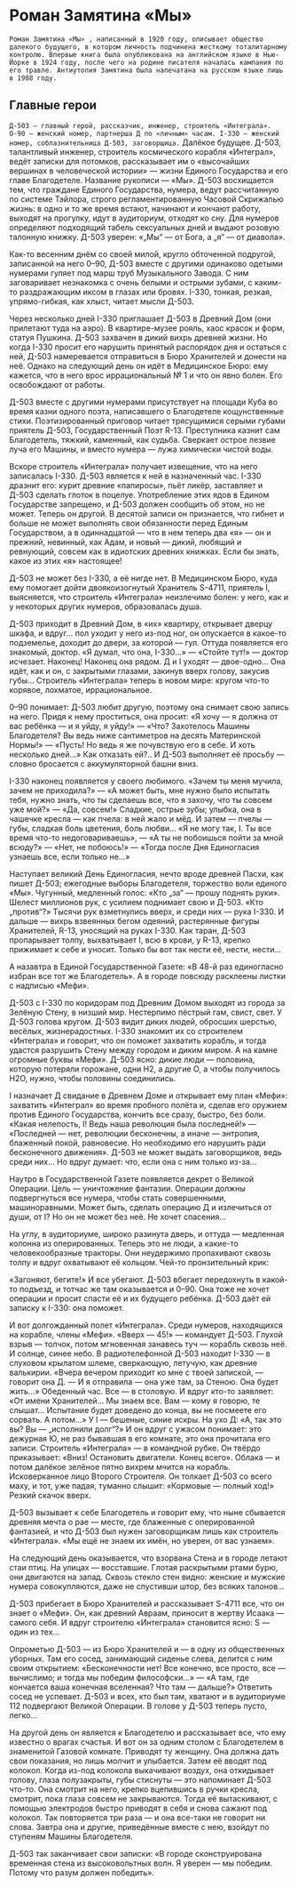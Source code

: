 # Роман Замятина «Мы»
`
Роман Замятина «Мы» , написанный в 1920 году, описывает общество далекого будущего, в котором личность подчинена жесткому тоталитарному контролю. Впервые книга была опубликована на английском языке в Нью-Йорке в 1924 году, после чего на родине писателя началась кампания по его травле. Антиутопия Замятина была напечатана на русском языке лишь в 1988 году.
`
## Главные герои
`
    Д-503 – главный герой, рассказчик, инженер, строитель «Интеграла».
    О-90 – женский номер, партнерша Д по «личным» часам.
    I-330 – женский номер, соблазнительница Д-503, заговорщица.
`
Далёкое будущее. Д-503, талантливый инженер, строитель космического корабля «Интеграл», ведёт записки для потомков, рассказывает им о «высочайших вершинах в человеческой истории» — жизни Единого Государства и его главе Благодетеле. Название рукописи — «Мы». Д-503 восхищается тем, что граждане Единого Государства, нумера, ведут рассчитанную по системе Тэйлора, строго регламентированную Часовой Скрижалью жизнь: в одно и то же время встают, начинают и кончают работу, выходят на прогулку, идут в аудиториум, отходят ко сну. Для нумеров определяют подходящий табель сексуальных дней и выдают розовую талонную книжку. Д-503 уверен: «„Мы“ — от Бога, а „я“ — от диавола».

Как-то весенним днём со своей милой, кругло обточенной подругой, записанной на него 0–90, Д-503 вместе с другими одинаково одетыми нумерами гуляет под марш труб Музыкального Завода. С ним заговаривает незнакомка с очень белыми и острыми зубами, с каким-то раздражающим иксом в глазах или бровях. I-330, тонкая, резкая, упрямо-гибкая, как хлыст, читает мысли Д-503.

Через несколько дней I-330 приглашает Д-503 в Древний Дом (они прилетают туда на аэро). В квартире-музее рояль, хаос красок и форм, статуя Пушкина. Д-503 захвачен в дикий вихрь древней жизни. Но когда I-330 просит его нарушить принятый распорядок дня и остаться с ней, Д-503 намеревается отправиться в Бюро Хранителей и донести на неё. Однако на следующий день он идёт в Медицинское Бюро: ему кажется, что в него врос иррациональный № 1 и что он явно болен. Его освобождают от работы.

Д-503 вместе с другими нумерами присутствует на площади Куба во время казни одного поэта, написавшего о Благодетеле кощунственные стихи. Поэтизированный приговор читает трясущимися серыми губами приятель Д-503, Государственный Поэт R-13. Преступника казнит сам Благодетель, тяжкий, каменный, как судьба. Сверкает острое лезвие луча его Машины, и вместо нумера — лужа химически чистой воды.

Вскоре строитель «Интеграла» получает извещение, что на него записалась I-330. Д-503 является к ней в назначенный час. I-330 дразнит его: курит древние «папиросы», пьёт ликёр, заставляет и Д-503 сделать глоток в поцелуе. Употребление этих ядов в Едином Государстве запрещено, и Д-503 должен сообщить об этом, но не может. Теперь он другой. В десятой записи он признается, что гибнет и больше не может выполнять свои обязанности перед Единым Государством, а в одиннадцатой — что в нем теперь два «я» — он и прежний, невинный, как Адам, и новый — дикий, любящий и ревнующий, совсем как в идиотских древних книжках. Если бы знать, какое из этих «я» настоящее!

Д-503 не может без I-330, а её нигде нет. В Медицинском Бюро, куда ему помогает дойти двоякоизогнутый Хранитель S-4711, приятель I, выясняется, что строитель «Интеграла» неизлечимо болен: у него, как и у некоторых других нумеров, образовалась душа.

Д-503 приходит в Древний Дом, в «их» квартиру, открывает дверцу шкафа, и вдруг... пол уходит у него из-под ног, он опускается в какое-то подземелье, доходит до двери, за которой — гул. Оттуда появляется его знакомый, доктор. «Я думал, что она, I-330...» — «Стойте тут!» — доктор исчезает. Наконец! Наконец она рядом. Д и I уходят — двое-одно... Она идёт, как и он, с закрытыми глазами, закинув вверх голову, закусив губы... Строитель «Интеграла» теперь в новом мире: кругом что-то корявое, лохматое, иррациональное.

0–90 понимает: Д-503 любит другую, поэтому она снимает свою запись на него. Придя к нему проститься, она просит: «Я хочу — я должна от вас ребёнка — и я уйду, я уйду!» — «Что? Захотелось Машины Благодетеля? Вы ведь ниже сантиметров на десять Материнской Нормы!» — «Пусть! Но ведь я же почувствую его в себе. И хоть несколько дней...» Как отказать ей?.. И Д-503 выполняет её просьбу — словно бросается с аккумуляторной башни вниз.

I-330 наконец появляется у своего любимого. «Зачем ты меня мучила, зачем не приходила?» — «А может быть, мне нужно было испытать тебя, нужно знать, что ты сделаешь все, что я захочу, что ты совсем уже мой?» — «Да, совсем!» Сладкие, острые зубы; улыбка, она в чашечке кресла — как пчела: в ней жало и мёд. И затем — пчелы — губы, сладкая боль цветения, боль любви... «Я не могу так, I. Ты все время что-то недоговариваешь», — «А ты не побоишься пойти за мной всюду?» — «Нет, не побоюсь!» — «Тогда после Дня Единогласия узнаешь все, если только не...»

Наступает великий День Единогласия, нечто вроде древней Пасхи, как пишет Д-503; ежегодные выборы Благодетеля, торжество воли единого «Мы». Чугунный, медленный голос: «Кто „за“ — прошу поднять руки». Шелест миллионов рук, с усилием поднимает свою и Д-503. «Кто „против“?» Тысячи рук взметнулись вверх, и среди них — рука I-330. И дальше — вихрь взвеянных бегом одеяний, растерянные фигуры Хранителей, R-13, уносящий на руках I-330. Как таран, Д-503 пропарывает толпу, выхватывает I, всю в крови, у R-13, крепко прижимает к себе и уносит. Только бы вот так нести её, нести, нести...

А назавтра в Единой Государственной Газете: «В 48-й раз единогласно избран все тот же Благодетель». А в городе повсюду расклеены листки с надписью «Мефи».

Д-503 с I-330 по коридорам под Древним Домом выходят из города за Зелёную Стену, в низший мир. Нестерпимо пёстрый гам, свист, свет. У Д-503 голова кругом. Д-503 видит диких людей, обросших шерстью, весёлых, жизнерадостных. I-330 знакомит их со строителем «Интеграла» и говорит, что он поможет захватить корабль, и тогда удастся разрушить Стену между городом и диким миром. А на камне огромные буквы «Мефи». Д-503 ясно: дикие люди — половина, которую потеряли горожане, одни Н2, а другие О, а чтобы получилось Н2О, нужно, чтобы половины соединились.

I назначает Д свидание в Древнем Доме и открывает ему план «Мефи»: захватить «Интеграл» во время пробного полёта и, сделав его оружием против Единого Государства, кончить все сразу, быстро, без боли. «Какая нелепость, I! Ведь наша революция была последней!» — «Последней — нет, революции бесконечны, а иначе — энтропия, блаженный покой, равновесие. Но необходимо его нарушить ради бесконечного движения». Д-503 не может выдать заговорщиков, ведь среди них... Но вдруг думает: что, если она с ним только из-за...

Наутро в Государственной Газете появляется декрет о Великой Операции. Цель — уничтожение фантазии. Операции должны подвергнуться все нумера, чтобы стать совершенными, машиноравными. Может быть, сделать операцию Д и излечиться от души, от I? Но он не может без неё. Не хочет спасения...

На углу, в аудиториуме, широко разинута дверь, и оттуда — медленная колонна из оперированных. Теперь это не люди, а какие-то человекообразные тракторы. Они неудержимо пропахивают сквозь толпу и вдруг охватывают её кольцом. Чей-то пронзительный крик:

«Загоняют, бегите!» И все убегают. Д-503 вбегает передохнуть в какой-то подъезд, и тотчас же там оказывается и 0–90. Она тоже не хочет операции и просит спасти её и их будущего ребёнка. Д-503 даёт ей записку к I-330: она поможет.

И вот долгожданный полет «Интеграла». Среди нумеров, находящихся на корабле, члены «Мефи». «Вверх — 45!» — командует Д-503. Глухой взрыв — толчок, потом мгновенная занавесь туч — корабль сквозь неё. И солнце, синее небо. В радиотелефонной Д-503 находит I-330 — в слуховом крылатом шлеме, сверкающую, летучую, как древние валькирии. «Вчера вечером приходит ко мне с твоей запиской, — говорит она Д. — И я отправила — она уже там, за Стеною. Она будет жить...» Обеденный час. Все — в столовую. И вдруг кто-то заявляет: «От имени Хранителей... Мы знаем все. Вам — кому я говорю, те слышат... Испытание будет доведено до конца, вы не посмеете его сорвать. А потом...» У I — бешеные, синие искры. На ухо Д: «А, так это вы? Вы — „исполнили долг“?» И он вдруг с ужасом понимает: это дежурная Ю, не раз бывавшая в его комнате, это она прочитала его записи. Строитель «Интеграла» — в командной рубке. Он твёрдо приказывает: «Вниз! Остановить двигатели. Конец всего». Облака — и потом далёкое зелёное пятно вихрем мчится на корабль. Исковерканное лицо Второго Строителя. Он толкает Д-503 со всего маху, и тот, уже падая, туманно слышит: «Кормовые — полный ход!» Резкий скачок вверх.

Д-503 вызывает к себе Благодетель и говорит ему, что ныне сбывается древняя мечта о рае — месте, где блаженные с оперированной фантазией, и что Д-503 был нужен заговорщикам лишь как строитель «Интеграла». «Мы ещё не знаем их имён, но уверен, от вас узнаем».

На следующий день оказывается, что взорвана Стена и в городе летают стаи птиц. На улицах — восставшие. Глотая раскрытыми ртами бурю, они двигаются на запад. Сквозь стекло стен видно: женские и мужские нумера совокупляются, даже не спустивши штор, без всяких талонов...

Д-503 прибегает в Бюро Хранителей и рассказывает S-4711 все, что он знает о «Мефи». Он, как древний Авраам, приносит в жертву Исаака — самого себя. И вдруг строителю «Интеграла» становится ясно: S — один из тех...

Опрометью Д-503 — из Бюро Хранителей и — в одну из общественных уборных. Там его сосед, занимающий сиденье слева, делится с ним своим открытием: «Бесконечности нет! Все конечно, все просто, все — вычислимо; и тогда мы победим философски...» — «А там, где кончается ваша конечная вселенная? Что там — дальше?» Ответить сосед не успевает. Д-503 и всех, кто был там, хватают и в аудиториуме 112 подвергают Великой Операции. В голове у Д-503 теперь пусто, легко...

На другой день он является к Благодетелю и рассказывает все, что ему известно о врагах счастья. И вот он за одним столом с Благодетелем в знаменитой Газовой комнате. Приводят ту женщину. Она должна дать свои показания, но лишь молчит и улыбается. Затем её вводят под колокол. Когда из-под колокола выкачивают воздух, она откидывает голову, глаза полузакрыты, губы стиснуты — это напоминает Д-503 что-то. Она смотрит на него, крепко вцепившись в ручки кресла, смотрит, пока глаза совсем не закрываются. Тогда её вытаскивают, с помощью электродов быстро приводят в себя и снова сажают под колокол. Так повторяется три раза — и она все-таки не говорит ни слова. Завтра она и другие, приведённые вместе с нею, взойдут по ступеням Машины Благодетеля.

Д-503 так заканчивает свои записки: «В городе сконструирована временная стена из высоковольтных волн. Я уверен — мы победим. Потому что разум должен победить».
